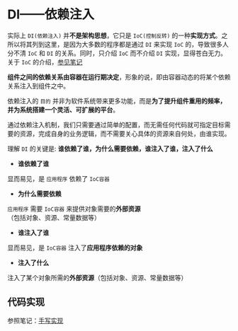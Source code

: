 # DI——依赖注入

实际上 `DI(依赖注入)` 并**不是架构思想**，它只是 `IoC(控制反转)` 的一种**实现方式**。之所以将其列到这里，是因为大多数的程序都是通过 `DI` 来实现 `IoC` 的，导致很多人分不清 `IoC` 和 `DI` 的关系。同时，只介绍 `IoC` 而不介绍 `DI` 实现，显得苍白无力。关于 `IoC` 的介绍，[参见笔记](../Ioc/README.md)

**组件之间的依赖关系由容器在运行期决定**，形象的说，即由容器动态的将某个依赖关系注入到组件之中。

依赖注入的 `目的` 并非为软件系统带来更多功能，而是**为了提升组件重用的频率，并为系统搭建一个灵活、可扩展的平台**。

通过依赖注入机制，我们只需要通过简单的配置，而无需任何代码就可指定目标需要的资源，完成自身的业务逻辑，而不需要关心具体的资源来自何处，由谁实现。

理解 `DI` 的关键是: **谁依赖了谁，为什么需要依赖，谁注入了谁，注入了什么**

* **谁依赖了谁**

显而易见，是 `应用程序` 依赖了 `IoC容器`

* **为什么需要依赖**

`应用程序` 需要 `IoC容器` 来提供对象需要的**外部资源**（包括对象、资源、常量数据等）

* **谁注入了谁**

显而易见，是 `IoC容器` 注入了**应用程序依赖的对象**

* **注入了什么**

注入了某个对象所需的**外部资源**（包括对象、资源、常量数据等）

## 代码实现

参照笔记：[手写实现](手写实现.md)
